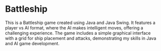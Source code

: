 # Battleship
This is a Battleship game created using Java and Java Swing. It features a player vs AI format, where the AI makes intelligent moves, offering a challenging experience. The game includes a simple graphical interface with a grid for ship placement and attacks, demonstrating my skills in Java and AI game development.

